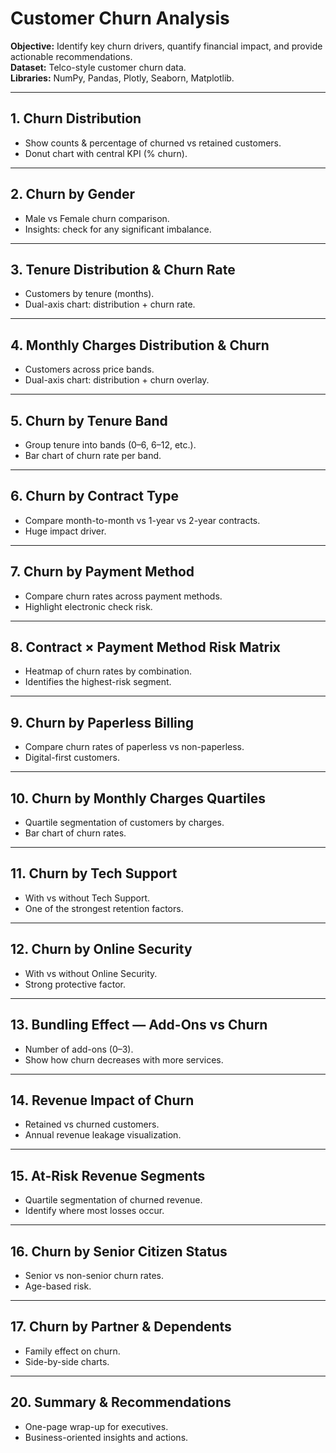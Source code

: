 # Customer Churn Analysis
**Objective:** Identify key churn drivers, quantify financial impact, and provide actionable recommendations.  
**Dataset:** Telco-style customer churn data.  
**Libraries:** NumPy, Pandas, Plotly, Seaborn, Matplotlib.  

---

## 1. Churn Distribution
- Show counts & percentage of churned vs retained customers.
- Donut chart with central KPI (% churn).

---

## 2. Churn by Gender
- Male vs Female churn comparison.
- Insights: check for any significant imbalance.

---

## 3. Tenure Distribution & Churn Rate
- Customers by tenure (months).
- Dual-axis chart: distribution + churn rate.

---

## 4. Monthly Charges Distribution & Churn
- Customers across price bands.
- Dual-axis chart: distribution + churn overlay.

---

## 5. Churn by Tenure Band
- Group tenure into bands (0–6, 6–12, etc.).
- Bar chart of churn rate per band.

---

## 6. Churn by Contract Type
- Compare month-to-month vs 1-year vs 2-year contracts.
- Huge impact driver.

---

## 7. Churn by Payment Method
- Compare churn rates across payment methods.
- Highlight electronic check risk.

---

## 8. Contract × Payment Method Risk Matrix
- Heatmap of churn rates by combination.
- Identifies the highest-risk segment.

---

## 9. Churn by Paperless Billing
- Compare churn rates of paperless vs non-paperless.
- Digital-first customers.

---

## 10. Churn by Monthly Charges Quartiles
- Quartile segmentation of customers by charges.
- Bar chart of churn rates.

---

## 11. Churn by Tech Support
- With vs without Tech Support.
- One of the strongest retention factors.

---

## 12. Churn by Online Security
- With vs without Online Security.
- Strong protective factor.

---

## 13. Bundling Effect — Add-Ons vs Churn
- Number of add-ons (0–3).
- Show how churn decreases with more services.

---

## 14. Revenue Impact of Churn
- Retained vs churned customers.
- Annual revenue leakage visualization.

---

## 15. At-Risk Revenue Segments
- Quartile segmentation of churned revenue.
- Identify where most losses occur.

---

## 16. Churn by Senior Citizen Status
- Senior vs non-senior churn rates.
- Age-based risk.

---

## 17. Churn by Partner & Dependents
- Family effect on churn.
- Side-by-side charts.

---

## 20. Summary & Recommendations
- One-page wrap-up for executives.
- Business-oriented insights and actions.
